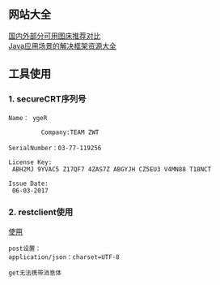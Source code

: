 ## 网站大全
[国内外部分可用图床推荐对比](https://www.jianshu.com/p/9dbef7ae6e3b)  
[Java应用场景的解决框架资源大全 ](http://blog.51cto.com/thinklili/1745498)

## 工具使用
### 1. secureCRT序列号

```
Name： ygeR      

         Company:TEAM ZWT

SerialNumber：03-77-119256

License Key:
 ABH2MJ 9YVAC5 Z17QF7 4ZAS7Z ABGYJH CZ5EU3 V4MN88 T18NCT

Issue Date:
 06-03-2017
```
### 2. restclient使用
[使用](https://blog.csdn.net/loongshawn/article/details/69267494?locationNum=1&fps=1)  
```
post设置：
application/json：charset=UTF-8

get无法携带消息体
```